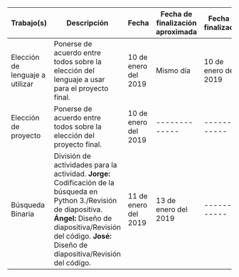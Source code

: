 Trabajo(s) | Descripción | Fecha | Fecha de finalización aproximada | Fecha de finalización | Notas
------------ | ------------- | ------------- | ------------- | ------------- | -------------
Elección de lenguaje a utilizar | Ponerse de acuerdo entre todos sobre la elección del lenguaje a usar para el proyecto final. | 10 de enero del 2019 | Mismo día | 10 de enero del 2019 | Se eligió Python 3 (Python 3.7.2)
Elección de proyecto | Ponerse de acuerdo entre todos sobre la elección del proyecto final. | 10 de enero del 2019 | ------------- | ------------- | -------------
Búsqueda Binaria | División de actividades para la actividad. **Jorge:** Codificación de la búsqueda en Python 3./Revisión de diapositiva. **Ángel:** Diseño de diapositiva/Revisión del código. **José:** Diseño de diapositiva/Revisión del código. | 11 de enero del 2019 | 13 de enero del 2019 | ------------- | -------------
